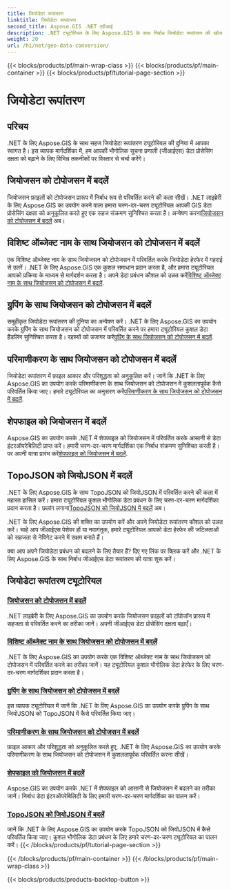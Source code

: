 ```yaml
---
title: जियोडेटा रूपांतरण
linktitle: जियोडेटा रूपांतरण
second_title: Aspose.GIS .NET एपीआई
description: .NET ट्यूटोरियल के लिए Aspose.GIS के साथ निर्बाध जियोडेटा रूपांतरण की खोज करें। जियोजसन को टोपोजसन, शेपफाइल को जियोजसन और बहुत कुछ में परिवर्तित करना सीखें।
weight: 20
url: /hi/net/geo-data-conversion/
---
```


{{< blocks/products/pf/main-wrap-class >}}
{{< blocks/products/pf/main-container >}}
{{< blocks/products/pf/tutorial-page-section >}}

# जियोडेटा रूपांतरण

## परिचय

.NET के लिए Aspose.GIS के साथ सहज जियोडेटा रूपांतरण ट्यूटोरियल की दुनिया में आपका स्वागत है। इस व्यापक मार्गदर्शिका में, हम आपकी भौगोलिक सूचना प्रणाली (जीआईएस) डेटा प्रोसेसिंग दक्षता को बढ़ाने के लिए विभिन्न तकनीकों पर विस्तार से चर्चा करेंगे।

## जियोजसन को टोपोजसन में बदलें
 जियोजसन फ़ाइलों को टोपोजसन प्रारूप में निर्बाध रूप से परिवर्तित करने की कला सीखें। .NET लाइब्रेरी के लिए Aspose.GIS का उपयोग करने वाला हमारा चरण-दर-चरण ट्यूटोरियल आपकी GIS डेटा प्रोसेसिंग दक्षता को अनुकूलित करते हुए एक सहज संक्रमण सुनिश्चित करता है। अन्वेषण करना[जियोजसन को टोपोजसन में बदलें](./convert-geojson-to-topojson/) अब।

## विशिष्ट ऑब्जेक्ट नाम के साथ जियोजसन को टोपोजसन में बदलें
 एक विशिष्ट ऑब्जेक्ट नाम के साथ जियोजसन को टोपोजसन में परिवर्तित करके जियोडेटा हेरफेर में गहराई से उतरें। .NET के लिए Aspose.GIS एक कुशल समाधान प्रदान करता है, और हमारा ट्यूटोरियल आपको प्रक्रिया के माध्यम से मार्गदर्शन करता है। अपने डेटा प्रबंधन कौशल को उन्नत करें[विशिष्ट ऑब्जेक्ट नाम के साथ जियोजसन को टोपोजसन में बदलें](./convert-geojson-to-topojson-with-specific-object-name/).

## ग्रुपिंग के साथ जियोजसन को टोपोजसन में बदलें
समूहीकृत जियोडेटा रूपांतरण की दुनिया का अन्वेषण करें। .NET के लिए Aspose.GIS का उपयोग करके ग्रुपिंग के साथ जियोजसन को टोपोजसन में परिवर्तित करने पर हमारा ट्यूटोरियल कुशल डेटा हैंडलिंग सुनिश्चित करता है। रहस्यों को उजागर करें[ग्रुपिंग के साथ जियोजसन को टोपोजसन में बदलें](./convert-geojson-to-topojson-with-grouping/).

## परिमाणीकरण के साथ जियोजसन को टोपोजसन में बदलें
 जियोडेटा रूपांतरण में फ़ाइल आकार और परिशुद्धता को अनुकूलित करें। जानें कि .NET के लिए Aspose.GIS का उपयोग करके परिमाणीकरण के साथ जियोजसन को टोपोजसन में कुशलतापूर्वक कैसे परिवर्तित किया जाए। हमारे ट्यूटोरियल का अनुसरण करें[परिमाणीकरण के साथ जियोजसन को टोपोजसन में बदलें](./convert-geojson-to-topojson-with-quantization/).

## शेपफाइल को जियोजसन में बदलें
 Aspose.GIS का उपयोग करके .NET में शेपफाइल को जियोजसन में परिवर्तित करके आसानी से डेटा इंटरऑपरेबिलिटी प्राप्त करें। हमारी चरण-दर-चरण मार्गदर्शिका एक निर्बाध संक्रमण सुनिश्चित करती है। पर अपनी यात्रा प्रारंभ करें[शेपफाइल को जियोजसन में बदलें](./convert-shapefile-to-geojson/).

## TopoJSON को जियोJSON में बदलें
 .NET के लिए Aspose.GIS के साथ TopoJSON को जियोJSON में परिवर्तित करने की कला में महारत हासिल करें। हमारा ट्यूटोरियल कुशल भौगोलिक डेटा प्रबंधन के लिए चरण-दर-चरण मार्गदर्शिका प्रदान करता है। छलांग लगाना[TopoJSON को जियोJSON में बदलें](./convert-topojson-to-geojson/) अब।

.NET के लिए Aspose.GIS की शक्ति का उपयोग करें और अपने जियोडेटा रूपांतरण कौशल को उन्नत करें। चाहे आप जीआईएस पेशेवर हों या नवागंतुक, हमारे ट्यूटोरियल आपको डेटा हेरफेर की जटिलताओं को सहजता से नेविगेट करने में सक्षम बनाते हैं।

क्या आप अपने जियोडेटा प्रबंधन को बदलने के लिए तैयार हैं? दिए गए लिंक पर क्लिक करें और .NET के लिए Aspose.GIS के साथ निर्बाध जीआईएस डेटा रूपांतरण की यात्रा शुरू करें।
## जियोडेटा रूपांतरण ट्यूटोरियल
### [जियोजसन को टोपोजसन में बदलें](./convert-geojson-to-topojson/)
.NET लाइब्रेरी के लिए Aspose.GIS का उपयोग करके जियोजसन फ़ाइलों को टॉपोजॉन प्रारूप में सहजता से परिवर्तित करने का तरीका जानें। अपनी जीआईएस डेटा प्रोसेसिंग दक्षता बढ़ाएँ।
### [विशिष्ट ऑब्जेक्ट नाम के साथ जियोजसन को टोपोजसन में बदलें](./convert-geojson-to-topojson-with-specific-object-name/)
.NET के लिए Aspose.GIS का उपयोग करके एक विशिष्ट ऑब्जेक्ट नाम के साथ जियोजसन को टोपोजसन में परिवर्तित करने का तरीका जानें। यह ट्यूटोरियल कुशल भौगोलिक डेटा हेरफेर के लिए चरण-दर-चरण मार्गदर्शिका प्रदान करता है।
### [ग्रुपिंग के साथ जियोजसन को टोपोजसन में बदलें](./convert-geojson-to-topojson-with-grouping/)
इस व्यापक ट्यूटोरियल में जानें कि .NET के लिए Aspose.GIS का उपयोग करके ग्रुपिंग के साथ जियोJSON को TopoJSON में कैसे परिवर्तित किया जाए।
### [परिमाणीकरण के साथ जियोजसन को टोपोजसन में बदलें](./convert-geojson-to-topojson-with-quantization/)
फ़ाइल आकार और परिशुद्धता को अनुकूलित करते हुए, .NET के लिए Aspose.GIS का उपयोग करके परिमाणीकरण के साथ जियोजसन को टोपोजसन में कुशलतापूर्वक परिवर्तित करना सीखें।
### [शेपफाइल को जियोजसन में बदलें](./convert-shapefile-to-geojson/)
Aspose.GIS का उपयोग करके .NET में शेपफाइल को आसानी से जियोजसन में बदलने का तरीका जानें। निर्बाध डेटा इंटरऑपरेबिलिटी के लिए हमारी चरण-दर-चरण मार्गदर्शिका का पालन करें।
### [TopoJSON को जियोJSON में बदलें](./convert-topojson-to-geojson/)
जानें कि .NET के लिए Aspose.GIS का उपयोग करके TopoJSON को जियोJSON में कैसे परिवर्तित किया जाए। कुशल भौगोलिक डेटा प्रबंधन के लिए हमारे चरण-दर-चरण ट्यूटोरियल का पालन करें।
{{< /blocks/products/pf/tutorial-page-section >}}

{{< /blocks/products/pf/main-container >}}
{{< /blocks/products/pf/main-wrap-class >}}

{{< blocks/products/products-backtop-button >}}
